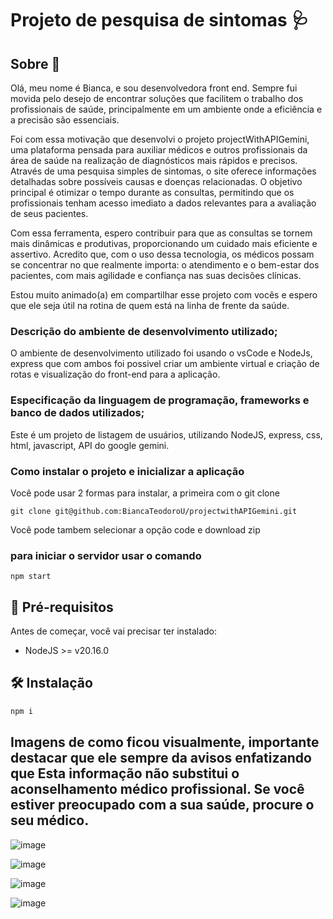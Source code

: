 # Projeto de pesquisa de sintomas 🩺

## Sobre 📄
Olá, meu nome é Bianca, e sou desenvolvedora front end. Sempre fui movida pelo desejo de encontrar soluções que facilitem o trabalho dos profissionais de saúde, principalmente em um ambiente onde a eficiência e a precisão são essenciais.

Foi com essa motivação que desenvolvi o projeto projectWithAPIGemini, uma plataforma pensada para auxiliar médicos e outros profissionais da área de saúde na realização de diagnósticos mais rápidos e precisos. Através de uma pesquisa simples de sintomas, o site oferece informações detalhadas sobre possíveis causas e doenças relacionadas. O objetivo principal é otimizar o tempo durante as consultas, permitindo que os profissionais tenham acesso imediato a dados relevantes para a avaliação de seus pacientes.

Com essa ferramenta, espero contribuir para que as consultas se tornem mais dinâmicas e produtivas, proporcionando um cuidado mais eficiente e assertivo. Acredito que, com o uso dessa tecnologia, os médicos possam se concentrar no que realmente importa: o atendimento e o bem-estar dos pacientes, com mais agilidade e confiança nas suas decisões clínicas.

Estou muito animado(a) em compartilhar esse projeto com vocês e espero que ele seja útil na rotina de quem está na linha de frente da saúde.

### Descrição do ambiente de desenvolvimento utilizado;
O ambiente de desenvolvimento utilizado foi usando o vsCode e NodeJs, express que com ambos foi possivel criar um ambiente virtual e criação de rotas e visualização do front-end para a aplicação.

### Especificação da linguagem de programação, frameworks e banco de dados utilizados;
Este é um projeto de listagem de usuários, utilizando NodeJS, express, css, html, javascript, API do google gemini.

### Como instalar o projeto e inicializar a aplicação
Você pode usar 2 formas para instalar, a primeira com o git clone

    git clone git@github.com:BiancaTeodoroU/projectwithAPIGemini.git

Você pode tambem selecionar a opção code e download zip

### para iniciar o servidor usar o comando

    npm start

## 🧰 Pré-requisitos
Antes de começar, você vai precisar ter instalado:
- NodeJS >= v20.16.0

## 🛠 Instalação
```sh
npm i
```

## Imagens de como ficou visualmente, importante destacar que ele sempre da avisos enfatizando que Esta informação não substitui o aconselhamento médico profissional. Se você estiver preocupado com a sua saúde, procure o seu médico.

![image](https://github.com/user-attachments/assets/81159be5-62bc-4172-8671-b3705c04a3f2)

![image](https://github.com/user-attachments/assets/d13ae153-4251-4abd-91da-da144acc6a2d)

![image](https://github.com/user-attachments/assets/165fadbe-cd9a-40ad-9840-0d49edd7971a)

![image](https://github.com/user-attachments/assets/4e94a3ce-6c7c-4ae4-be60-6b3f428148a7)


